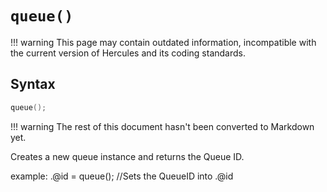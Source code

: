 # `queue()`

!!! warning
	This page may contain outdated information, incompatible with the current version of Hercules and its coding standards.

## Syntax

```c
queue();
```

!!! warning
	The rest of this document hasn't been converted to Markdown yet.

Creates a new queue instance and returns the Queue ID.

example:
 .@id = queue();    //Sets the QueueID into .@id
